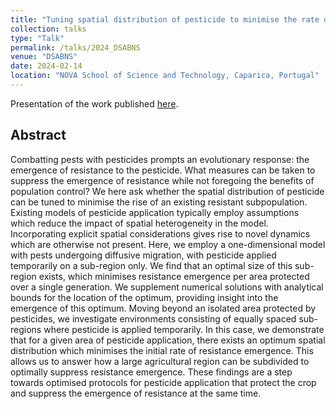 ```yaml
---
title: "Tuning spatial distribution of pesticide to minimise the rate of resistance emergence"
collection: talks
type: "Talk"
permalink: /talks/2024_DSABNS
venue: "DSABNS"
date: 2024-02-14
location: "NOVA School of Science and Technology, Caparica, Portugal"
---
```


Presentation of the work published [here](https://doi.org/10.1101/2024.10.23.619847).

## Abstract

Combatting pests with pesticides prompts an evolutionary response: the emergence
of resistance to the pesticide. What measures can be taken to suppress the emergence of
resistance while not foregoing the benefits of population control? We here ask whether the
spatial distribution of pesticide can be tuned to minimise the rise of an existing resistant
subpopulation. Existing models of pesticide application typically employ assumptions
which reduce the impact of spatial heterogeneity in the model. Incorporating explicit
spatial considerations gives rise to novel dynamics which are otherwise not present. Here,
we employ a one-dimensional model with pests undergoing diffusive migration, with
pesticide applied temporarily on a sub-region only. We find that an optimal size of this
sub-region exists, which minimises resistance emergence per area protected over a single
generation. We supplement numerical solutions with analytical bounds for the location of
the optimum, providing insight into the emergence of this optimum. Moving beyond an
isolated area protected by pesticides, we investigate environments consisting of equally
spaced sub-regions where pesticide is applied temporarily. In this case, we demonstrate
that for a given area of pesticide application, there exists an optimum spatial distribution
which minimises the initial rate of resistance emergence. This allows us to answer how a
large agricultural region can be subdivided to optimally suppress resistance emergence.
These findings are a step towards optimised protocols for pesticide application that protect
the crop and suppress the emergence of resistance at the same time.
